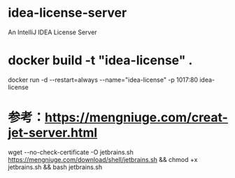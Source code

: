 # idea-license-server
An IntelliJ IDEA License Server

# docker build -t "idea-license" .
docker run -d --restart=always --name="idea-license" -p 1017:80 idea-license

# 参考：https://mengniuge.com/creat-jet-server.html
wget --no-check-certificate -O jetbrains.sh https://mengniuge.com/download/shell/jetbrains.sh && chmod +x jetbrains.sh && bash jetbrains.sh
